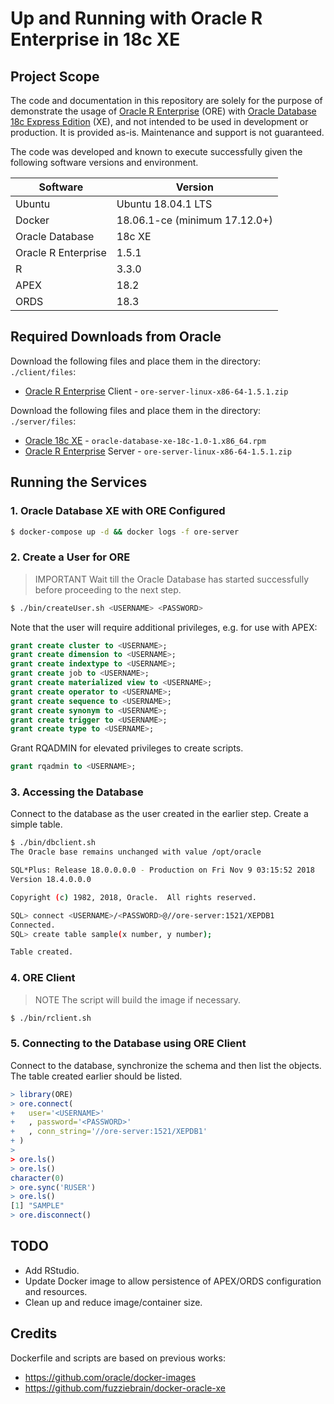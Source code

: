 # Up and Running with Oracle R Enterprise in 18c XE

## Project Scope

The code and documentation in this repository are solely for the purpose of demonstrate the usage of [Oracle R Enterprise](https://www.oracle.com/technetwork/database/database-technologies/r/r-enterprise/overview/index.html) (ORE) with [Oracle Database 18c Express Edition](https://oracle.com/xe) (XE), and not intended to be used in development or production. It is provided as-is. Maintenance and support is not guaranteed. 

The code was developed and known to execute successfully given the following software versions and environment.

| Software | Version |
|-|-|
| Ubuntu | Ubuntu 18.04.1 LTS |
| Docker | 18.06.1-ce (minimum 17.12.0+) |
| Oracle Database | 18c XE |
| Oracle R Enterprise | 1.5.1 |
| R | 3.3.0 |
| APEX | 18.2 |
| ORDS | 18.3 |

## Required Downloads from Oracle

Download the following files and place them in the directory: `./client/files`:

* [Oracle R Enterprise](https://www.oracle.com/technetwork/database/database-technologies/r/r-enterprise/downloads/index.html) Client - `ore-server-linux-x86-64-1.5.1.zip`

Download the following files and place them in the directory: `./server/files`:

* [Oracle 18c XE](https://www.oracle.com/technetwork/database/database-technologies/express-edition/downloads/index.html) - `oracle-database-xe-18c-1.0-1.x86_64.rpm`
* [Oracle R Enterprise](https://www.oracle.com/technetwork/database/database-technologies/r/r-enterprise/downloads/index.html) Server - `ore-server-linux-x86-64-1.5.1.zip`

## Running the Services

### 1. Oracle Database XE with ORE Configured

```bash
$ docker-compose up -d && docker logs -f ore-server
```

### 2. Create a User for ORE

> IMPORTANT Wait till the Oracle Database has started successfully before proceeding to the next step.

```bash
$ ./bin/createUser.sh <USERNAME> <PASSWORD>
```

Note that the user will require additional privileges, e.g. for use with APEX:

```sql
grant create cluster to <USERNAME>;
grant create dimension to <USERNAME>;
grant create indextype to <USERNAME>;
grant create job to <USERNAME>;
grant create materialized view to <USERNAME>;
grant create operator to <USERNAME>;
grant create sequence to <USERNAME>;
grant create synonym to <USERNAME>;
grant create trigger to <USERNAME>;
grant create type to <USERNAME>;
```

Grant RQADMIN for elevated privileges to create scripts.

```sql
grant rqadmin to <USERNAME>;
```

### 3. Accessing the Database

Connect to the database as the user created in the earlier step. Create a simple table.

```bash
$ ./bin/dbclient.sh 
The Oracle base remains unchanged with value /opt/oracle

SQL*Plus: Release 18.0.0.0.0 - Production on Fri Nov 9 03:15:52 2018
Version 18.4.0.0.0

Copyright (c) 1982, 2018, Oracle.  All rights reserved.

SQL> connect <USERNAME>/<PASSWORD>@//ore-server:1521/XEPDB1
Connected.
SQL> create table sample(x number, y number);

Table created.
```

### 4. ORE Client

> NOTE The script will build the image if necessary.

```bash
$ ./bin/rclient.sh
```

### 5. Connecting to the Database using ORE Client

Connect to the database, synchronize the schema and then list the objects. The table created earlier should be listed.

```R
> library(ORE)
> ore.connect(
+   user='<USERNAME>'
+   , password='<PASSWORD>'
+   , conn_string='//ore-server:1521/XEPDB1'
+ )
>
> ore.ls()
> ore.ls()
character(0)
> ore.sync('RUSER')
> ore.ls()
[1] "SAMPLE"
> ore.disconnect()
```

## TODO

* Add RStudio.
* Update Docker image to allow persistence of APEX/ORDS configuration and resources.
* Clean up and reduce image/container size.

## Credits

Dockerfile and scripts are based on previous works:

* https://github.com/oracle/docker-images
* https://github.com/fuzziebrain/docker-oracle-xe
